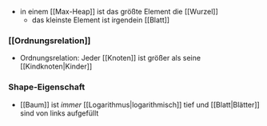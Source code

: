 - in einem [[Max-Heap]] ist das größte Element die [[Wurzel]]
	- das kleinste Element ist irgendein [[Blatt]]
### [[Ordnungsrelation]]
- Ordnungsrelation: Jeder [[Knoten]] ist größer als seine [[Kindknoten|Kinder]]

### Shape-Eigenschaft
- [[Baum]] ist _immer_ [[Logarithmus|logarithmisch]] tief und [[Blatt|Blätter]] sind von links aufgefüllt 